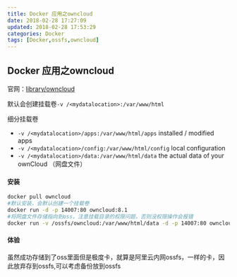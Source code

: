 ```yaml
---
title: Docker 应用之owncloud
date: 2018-02-28 17:27:09
updated: 2018-02-28 17:53:29
categories: Docker
tags: [Docker,ossfs,owncloud]
---
```


## Docker 应用之owncloud

官网：[library/owncloud](https://hub.docker.com/_/owncloud/)

默认会创建挂载卷`-v /<mydatalocation>:/var/www/html`

细分挂载卷

- `-v /<mydatalocation>/apps:/var/www/html/apps` installed / modified apps
- `-v /<mydatalocation>/config:/var/www/html/config` local configuration
- `-v /<mydatalocation>/data:/var/www/html/data` the actual data of your ownCloud （网盘文件）

#### 安装

```bash
docker pull owncloud
#默认安装，会默认创建一个挂载卷
docker run -d -p 14007:80 owncloud:8.1
#将网盘文件存储指向到oss，注意挂载目录的权限问题，否则没权限操作会报错
docker run -v /ossfs/owncloud:/var/www/html/data -d -p 14007:80 owncloud:latest
```

#### 体验

虽然成功存储到了oss里面但是极度卡，就算是阿里云内网ossfs，一样的卡，因此放弃存到ossfs,可以考虑备份放到ossfs